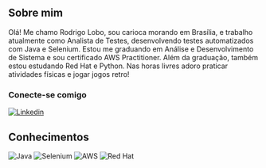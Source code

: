 ## Sobre mim
Olá! Me chamo Rodrigo Lobo, sou carioca morando em Brasília, e trabalho atualmente como Analista de Testes, desenvolvendo testes automatizados com Java e Selenium.
Estou me graduando em Análise e Desenvolvimento de Sistema e sou certificado AWS Practitioner.
Além da graduação, também estou estudando Red Hat e Python.
Nas horas livres adoro praticar atividades físicas e jogar jogos retro!

### Conecte-se comigo 
[![Linkedin](https://img.shields.io/badge/LinkedIn-0077B5?style=for-the-badge&logo=linkedin&logoColor=white)](https://www.linkedin.com/in/rodrigolgaia/)

## Conhecimentos
![Java](https://img.shields.io/badge/java-%23ED8B00.svg?style=for-the-badge&logo=openjdk&logoColor=white)
![Selenium](https://img.shields.io/badge/-selenium-%43B02A?style=for-the-badge&logo=selenium&logoColor=white)
![AWS](https://img.shields.io/badge/AWS-%23FF9900.svg?style=for-the-badge&logo=amazon-aws&logoColor=white)
![Red Hat](https://img.shields.io/badge/Red%20Hat-EE0000?style=for-the-badge&logo=redhat&logoColor=white)

